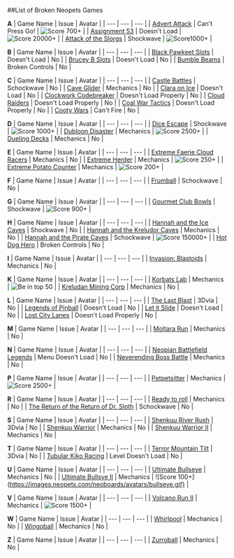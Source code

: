 
##List of Broken Neopets Games

**A**
| Game Name | Issue | Avatar |
| --- | --- | --- |
| [Advert Attack](https://www.neopets.com/games/game.phtml?game_id=204) | Can't Press Go! | ![Score 700+](https://images.neopets.com/neoboards/avatars/acezafara.gif) |
| [Assignment 53](https://www.neopets.com/games/game.phtml?game_id=1347) | Doesn't Load | ![Score 20000+](https://images.neopets.com/neoboards/avatars/a53.gif) |
| [Attack of the Slorgs](https://www.neopets.com/games/game.phtml?game_id=386) | Shockwave | ![Score1000+](https://images.neopets.com/neoboards/avatars/attackoftheslorgs.gif) |

**B**
| Game Name | Issue | Avatar |
| --- | --- | --- |
| [Black Pawkeet Slots](https://www.neopets.com/games/game.phtml?game_id=1099) | Doesn't Load | No |
| [Brucey B Slots](https://www.neopets.com/games/game.phtml?game_id=1121) | Doesn't Load | No |
| [Bumble Beams](https://www.neopets.com/games/game.phtml?game_id=799) | Broken Controls | No |

**C**
| Game Name | Issue | Avatar |
| --- | --- | --- |
| [Castle Battles](https://www.neopets.com/games/game.phtml?game_id=430) | Schockwave | No |
| [Cave Glider](https://www.neopets.com/games/game.phtml?game_id=1156) | Mechanics | No |
| [Clara on Ice](https://www.neopets.com/games/game.phtml?game_id=1172) | Doesn't Load | No |
| [Clockwork Codebreaker](https://www.neopets.com/games/game.phtml?game_id=1173) | Doesn't Load Properly | No |
| [Cloud Raiders](https://www.neopets.com/games/game.phtml?game_id=1149) | Doesn't Load Properly | No |
| [Coal War Tactics](https://www.neopets.com/games/game.phtml?game_id=1370) | Doesn't Load Properly | No |
| [Cooty Wars](https://www.neopets.com/games/game.phtml?game_id=796) | Can't Fire | No |

**D**
| Game Name | Issue | Avatar |
| --- | --- | --- |
| [Dice Escape](https://www.neopets.com/games/game.phtml?game_id=356) | Shockwave | ![Score 1000+](https://images.neopets.com/neoboards/avatars/dice_escape.gif) |
| [Dubloon Disaster](https://www.neopets.com/games/game.phtml?game_id=772) | Mechanics | ![Score 2500+](https://images.neopets.com/neoboards/avatars/smuggleddubloon.gif) |
| [Dueling Decks](https://www.neopets.com/games/game.phtml?game_id=1182) | Mechanics | No |

**E**
| Game Name | Issue | Avatar |
| --- | --- | --- |
| [Extreme Faerie Cloud Racers](https://www.neopets.com/games/game.phtml?game_id=1155) | Mechanics | No |
| [Extreme Herder](https://www.neopets.com/games/game.phtml?game_id=149) | Mechanics | ![Score 250+](https://images.neopets.com/neoboards/avatars/kacheek06.gif) |
| [Extreme Potato Counter](https://www.neopets.com/games/game.phtml?game_id=226) | Mechanics | ![Score 200+](https://images.neopets.com/neoboards/avatars/extremepotato.gif) |

**F**
| Game Name | Issue | Avatar |
| --- | --- | --- |
| [Frumball](https://www.neopets.com/games/dgs/play_shockwave.phtml?va=&game_id=313&nc_referer=&age=0&hiscore=&sp=0&questionSet=&r=5434805&&width=520&height=560&quality=high) | Schockwave | No |

**G**
| Game Name | Issue | Avatar |
| --- | --- | --- |
| [Gourmet Club Bowls](https://www.neopets.com/games/game.phtml?game_id=330) | Shockwave | ![Score 900+](https://images.neopets.com/neoboards/avatars/drgrumps.gif) |

**H**
| Game Name | Issue | Avatar |
| --- | --- | --- |
| [Hannah and the Ice Caves](https://www.neopets.com/games/game.phtml?game_id=473) | Shockwave | No |
| [Hannah and the Kreludor Caves](https://www.neopets.com/games/game.phtml?game_id=1252) | Mechanics | No |
| [Hannah and the Pirate Caves](https://www.neopets.com/games/game.phtml?game_id=349) | Schockwave | ![Score 150000+](https://images.neopets.com/neoboards/avatars/hatpc.gif) |
| [Hot Dog Hero](https://www.neopets.com/games/game.phtml?game_id=965) | Broken Controls | No |

**I**
| Game Name | Issue | Avatar |
| --- | --- | --- |
| [Invasion: Blastoids](https://www.neopets.com/games/game.phtml?game_id=1330) | Mechanics | No |

**K**
| Game Name | Issue | Avatar |
| --- | --- | --- |
| [Korbats Lab](https://www.neopets.com/games/game.phtml?game_id=801) | Mechanics | ![Be in top 50](https://images.neopets.com/neoboards/avatars/freakedkorbat.gif) |
| [Kreludan Mining Corp](https://www.neopets.com/games/game.phtml?game_id=404) | Mechanics | No |

**L**
| Game Name | Issue | Avatar |
| --- | --- | --- |
| [The Last Blast](https://www.neopets.com/games/game.phtml?game_id=925) | 3Dvia | No |
| [Legends of Pinball](https://www.neopets.com/games/game.phtml?game_id=1118) | Doesn't Load | No |
| [Let it Slide](https://www.neopets.com/games/game.phtml?game_id=970) | Doesn't Load | No |
| [Lost City Lanes](https://www.neopets.com/games/game.phtml?game_id=1108) | Doesn't Load Properly | No |

**M**
| Game Name | Issue | Avatar |
| --- | --- | --- |
| [Moltara Run](https://www.neopets.com/games/game.phtml?game_id=1177) | Mechanics | No |

**N**
| Game Name | Issue | Avatar |
| --- | --- | --- |
| [Neopian Battlefield Legends](https://www.neopets.com/games/game.phtml?game_id=1221) | Menu Doesn't Load | No |
| [Neverending Boss Battle](https://www.neopets.com/games/game.phtml?game_id=552) | Mechanics | No |

**P**
| Game Name | Issue | Avatar |
| --- | --- | --- |
| [Petpetsitter](https://www.neopets.com/games/game.phtml?game_id=428) | Mechanics | ![Score 2500+](https://images.neopets.com/neoboards/avatars/petpetsitter.gif) |

**R**
| Game Name | Issue | Avatar |
| --- | --- | --- |
| [Ready to roll](https://www.neopets.com/games/game.phtml?game_id=934) | Mechanics | No |
| [The Return of the Return of Dr. Sloth](https://www.neopets.com/games/game.phtml?game_id=480) | Schockwave | No |

**S**
| Game Name | Issue | Avatar |
| --- | --- | --- |
| [Shenkuu River Rush](https://www.neopets.com/games/game.phtml?game_id=877) | 3Dvia | No |
| [Shenkuu Warrior](https://www.neopets.com/games/game.phtml?game_id=786) | Mechanics | No |
| [Shenkuu Warrior II](https://www.neopets.com/games/game.phtml?game_id=1266) | Mechanics | No |

**T**
| Game Name | Issue | Avatar |
| --- | --- | --- |
| [Terror Mountain Tilt](https://www.neopets.com/games/game.phtml?game_id=925) | 3Dvia | No |
| [Tubular Kiko Racing](https://www.neopets.com/games/game.phtml?game_id=606) | Level Doesn't Load | No |

**U**
| Game Name | Issue | Avatar |
| --- | --- | --- |
| [Ultimate Bullseye](https://www.neopets.com/games/ag.phtml?game_id=848) | Mechanics | No |
| [Ultimate Bullsye II](https://www.neopets.com/games/game.phtml?game_id=903) | Mechanics | ![Score 100+](https://images.neopets.com/neoboards/avatars/bullseye.gif} |

**V**
| Game Name | Issue | Avatar |
| --- | --- | --- |
| [Volcano Run II](https://www.neopets.com/games/game.phtml?game_id=761) | Mechanics | ![Score 1500+](https://images.neopets.com/neoboards/avatars/volcanorun.gif) |

**W**
| Game Name | Issue | Avatar |
| --- | --- | --- |
| [Whirlpool](https://www.neopets.com/games/game.phtml?game_id=927) | Mechanics | No |
| [Wingoball](https://www.neopets.com/games/game.phtml?game_id=606) | Mechanics | No |

**Z**
| Game Name | Issue | Avatar |
| --- | --- | --- |
| [Zurroball](https://www.neopets.com/games/game.phtml?game_id=207) | Mechanics | No |
